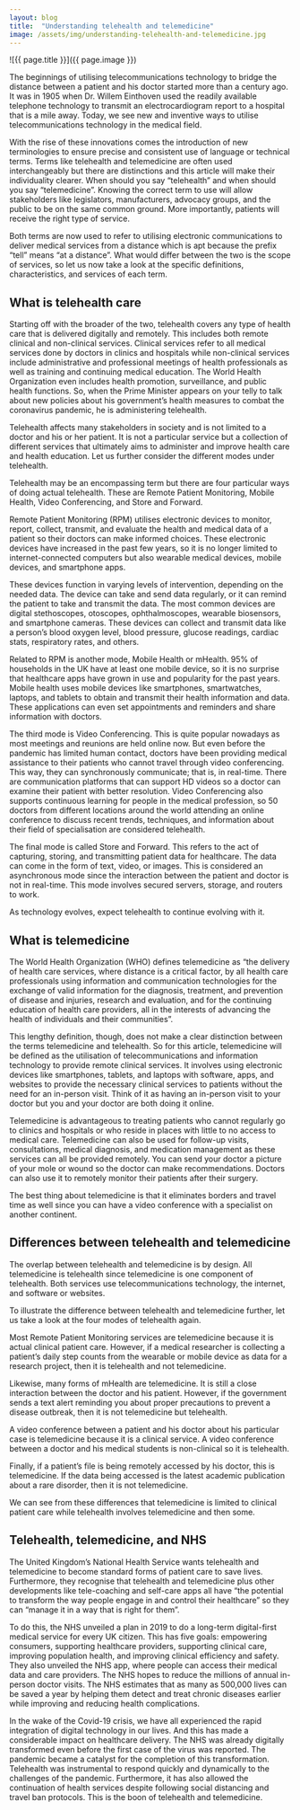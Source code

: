 ```yaml
---
layout: blog
title:  "Understanding telehealth and telemedicine"
image: /assets/img/understanding-telehealth-and-telemedicine.jpg
---
```


![{{ page.title }}]({{ page.image }})

The beginnings of utilising telecommunications technology to bridge the distance between a patient and his doctor started more than a century ago. It was in 1905 when Dr. Willem Einthoven used the readily available telephone technology to transmit an electrocardiogram report to a hospital that is a mile away. Today, we see new and inventive ways to utilise telecommunications technology in the medical field.

With the rise of these innovations comes the introduction of new terminologies to ensure precise and consistent use of language or technical terms. Terms like telehealth and telemedicine are often used interchangeably but there are distinctions and this article will make their individuality clearer. When should you say “telehealth” and when should you say “telemedicine”. Knowing the correct term to use will allow stakeholders like legislators, manufacturers, advocacy groups, and the public to be on the same common ground. More importantly, patients will receive the right type of service.

Both terms are now used to refer to utilising electronic communications to deliver medical services from a distance which is apt because the prefix “tell” means “at a distance”. What would differ between the two is the scope of services, so let us now take a look at the specific definitions, characteristics, and services of each term.

## What is telehealth care
Starting off with the broader of the two, telehealth covers any type of health care that is delivered digitally and remotely. This includes both remote clinical and non-clinical services. Clinical services refer to all medical services done by doctors in clinics and hospitals while non-clinical services include administrative and professional meetings of health professionals as well as training and continuing medical education. The World Health Organization even includes health promotion, surveillance, and public health functions. So, when the Prime Minister appears on your telly to talk about new policies about his government’s health measures to combat the coronavirus pandemic, he is administering telehealth.

Telehealth affects many stakeholders in society and is not limited to a doctor and his or her patient. It is not a particular service but a collection of different services that ultimately aims to administer and improve health care and health education. Let us further consider the different modes under telehealth.

Telehealth may be an encompassing term but there are four particular ways of doing actual telehealth. These are Remote Patient Monitoring, Mobile Health, Video Conferencing, and Store and Forward.

Remote Patient Monitoring (RPM) utilises electronic devices to monitor, report, collect, transmit, and evaluate the health and medical data of a patient so their doctors can make informed choices. These electronic devices have increased in the past few years, so it is no longer limited to internet-connected computers but also wearable medical devices, mobile devices, and smartphone apps.

These devices function in varying levels of intervention, depending on the needed data. The device can take and send data regularly, or it can remind the patient to take and transmit the data. The most common devices are digital stethoscopes, otoscopes, ophthalmoscopes, wearable biosensors, and smartphone cameras. These devices can collect and transmit data like a person’s blood oxygen level, blood pressure, glucose readings, cardiac stats, respiratory rates, and others.

Related to RPM is another mode, Mobile Health or mHealth. 95% of households in the UK have at least one mobile device, so it is no surprise that healthcare apps have grown in use and popularity for the past years. Mobile health uses mobile devices like smartphones, smartwatches, laptops, and tablets to obtain and transmit their health information and data. These applications can even set appointments and reminders and share information with doctors.

The third mode is Video Conferencing. This is quite popular nowadays as most meetings and reunions are held online now. But even before the pandemic has limited human contact, doctors have been providing medical assistance to their patients who cannot travel through video conferencing. This way, they can synchronously communicate; that is, in real-time. There are communication platforms that can support HD videos so a doctor can examine their patient with better resolution. Video Conferencing also supports continuous learning for people in the medical profession, so 50 doctors from different locations around the world attending an online conference to discuss recent trends, techniques, and information about their field of specialisation are considered telehealth.

The final mode is called Store and Forward. This refers to the act of capturing, storing, and transmitting patient data for healthcare. The data can come in the form of text, video, or images. This is considered an asynchronous mode since the interaction between the patient and doctor is not in real-time. This mode involves secured servers, storage, and routers to work.

As technology evolves, expect telehealth to continue evolving with it.

## What is telemedicine
The World Health Organization (WHO) defines telemedicine as “the delivery of health care services, where distance is a critical factor, by all health care professionals using information and communication technologies for the exchange of valid information for the diagnosis, treatment, and prevention of disease and injuries, research and evaluation, and for the continuing education of health care providers, all in the interests of advancing the health of individuals and their communities”.

This lengthy definition, though, does not make a clear distinction between the terms telemedicine and telehealth. So for this article, telemedicine will be defined as the utilisation of telecommunications and information technology to provide remote clinical services. It involves using electronic devices like smartphones, tablets, and laptops with software, apps, and websites to provide the necessary clinical services to patients without the need for an in-person visit. Think of it as having an in-person visit to your doctor but you and your doctor are both doing it online.

Telemedicine is advantageous to treating patients who cannot regularly go to clinics and hospitals or who reside in places with little to no access to medical care. Telemedicine can also be used for follow-up visits, consultations, medical diagnosis, and medication management as these services can all be provided remotely. You can send your doctor a picture of your mole or wound so the doctor can make recommendations. Doctors can also use it to remotely monitor their patients after their surgery.

The best thing about telemedicine is that it eliminates borders and travel time as well since you can have a video conference with a specialist on another continent.

## Differences between telehealth and telemedicine
The overlap between telehealth and telemedicine is by design. All telemedicine is telehealth since telemedicine is one component of telehealth. Both services use telecommunications technology, the internet, and software or websites.

To illustrate the difference between telehealth and telemedicine further, let us take a look at the four modes of telehealth again.

Most Remote Patient Monitoring services are telemedicine because it is actual clinical patient care. However, if a medical researcher is collecting a patient’s daily step counts from the wearable or mobile device as data for a research project, then it is telehealth and not telemedicine.

Likewise, many forms of mHealth are telemedicine. It is still a close interaction between the doctor and his patient. However, if the government sends a text alert reminding you about proper precautions to prevent a disease outbreak, then it is not telemedicine but telehealth.

A video conference between a patient and his doctor about his particular case is telemedicine because it is a clinical service. A video conference between a doctor and his medical students is non-clinical so it is telehealth.

Finally, if a patient’s file is being remotely accessed by his doctor, this is telemedicine. If the data being accessed is the latest academic publication about a rare disorder, then it is not telemedicine.

We can see from these differences that telemedicine is limited to clinical patient care while telehealth involves telemedicine and then some.

## Telehealth, telemedicine, and NHS
The United Kingdom’s National Health Service wants telehealth and telemedicine to become standard forms of patient care to save lives. Furthermore, they recognise that telehealth and telemedicine plus other developments like tele-coaching and self-care apps all have “the potential to transform the way people engage in and control their healthcare” so they can “manage it in a way that is right for them”.

To do this, the NHS unveiled a plan in 2019 to do a long-term digital-first medical service for every UK citizen. This has five goals: empowering consumers, supporting healthcare providers, supporting clinical care, improving population health, and improving clinical efficiency and safety. They also unveiled the NHS app, where people can access their medical data and care providers. The NHS hopes to reduce the millions of annual in-person doctor visits. The NHS estimates that as many as 500,000 lives can be saved a year by helping them detect and treat chronic diseases earlier while improving and reducing health complications.

In the wake of the Covid-19 crisis, we have all experienced the rapid integration of digital technology in our lives. And this has made a considerable impact on healthcare delivery. The NHS was already digitally transformed even before the first case of the virus was reported. The pandemic became a catalyst for the completion of this transformation. Telehealth was instrumental to respond quickly and dynamically to the challenges of the pandemic. Furthermore, it has also allowed the continuation of health services despite following social distancing and travel ban protocols. This is the boon of telehealth and telemedicine.
